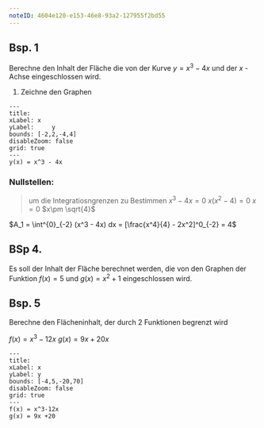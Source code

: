 ```yaml
---
noteID: 4604e120-e153-46e8-93a2-127955f2bd55
---
```

## Bsp. 1
Berechne den Inhalt der Fläche die von der Kurve $y = x^3 - 4x$ und der $x$ -Achse eingeschlossen wird.
1) Zeichne den Graphen

```functionplot
---
title: 
xLabel: x
yLabel: 	y
bounds: [-2,2,-4,4]
disableZoom: false
grid: true
---
y(x) = x^3 - 4x
```
### Nullstellen:
> um die Integratiosngrenzen zu Bestimmen
> $x^3 - 4x = 0$
> $x (x^2 - 4) = 0$
> $x = 0$    $x\pm \sqrt{4}$ 

$A_1  = \int^{0}_{-2} (x^3 - 4x) dx = [\frac{x^4}{4} - 2x^2]^0_{-2} = 4$

## BSp 4.
Es soll der Inhalt der Fläche berechnet werden, die von den Graphen der Funktion $f (x) = 5$ und $g (x) = x^2 +1$ eingeschlossen wird.

## Bsp. 5
Berechne den Flächeninhalt, der durch 2 Funktionen begrenzt wird

$f (x) = x^3 - 12x$
$g(x)= 9x +20x$


```functionplot
---
title: 
xLabel: x
yLabel: y
bounds: [-4,5,-20,70]
disableZoom: false
grid: true
---
f(x) = x^3-12x
g(x) = 9x +20
```
